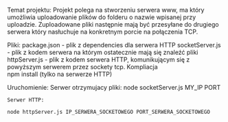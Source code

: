 Temat projektu:
Projekt polega na stworzeniu serwera www, ma który umożliwia uploadowanie plików do folderu o nazwie wpisanej przy uploadzie. 
Zuploadowane pliki następnie mają być przesyłane do drugiego serwera który nasłuchuje na konkretnym porcie na połączenia TCP.

Pliki:
package.json - plik z dependencies dla serwera HTTP
socketServer.js - plik z kodem serwera na którym ostatecznie mają się znaleźć pliki
httpServer.js - plik z kodem serwera HTTP, komunikującym się z powyższym serwerem przez sockety tcp.
Kompliacja  
    npm install (tylko na serwerze HTTP)

Uruchomienie:
    Serwer otrzymujacy pliki:
    node socketServer.js MY_IP PORT
    
    Serwer HTTP: 
    
    node httpServer.js IP_SERWERA_SOCKETOWEGO PORT_SERWERA_SOCKETOWEGO


